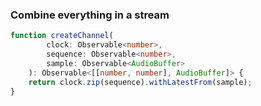 ### Combine everything in a stream

```ts
function createChannel(
        clock: Observable<number>, 
        sequence: Observable<number>, 
        sample: Observable<AudioBuffer>
    ): Observable<[[number, number], AudioBuffer]> {
    return clock.zip(sequence).withLatestFrom(sample);
}
```
